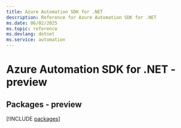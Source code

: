 ```yaml
---
title: Azure Automation SDK for .NET
description: Reference for Azure Automation SDK for .NET
ms.date: 06/02/2025
ms.topic: reference
ms.devlang: dotnet
ms.service: automation
---
```

# Azure Automation SDK for .NET - preview
## Packages - preview
[!INCLUDE [packages](automation-index.md)]